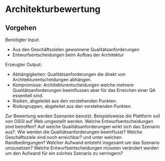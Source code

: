 Architekturbewertung
====================

Vorgehen
--------

Benötigter Input:

* Aus den Geschäftszielen gewonnene Qualitätsanforderungen
* Entwurfsentscheidungen beim Aufbau der Architektur


Erzeugter Output:

* Abhängigkeiten: Qualitätsanforderungen die direkt von Architekturentscheidungen abhängen. 
* Kompromisse: Architekturentscheidungen welche mehrere Qualitätsanforderungen beeinflussen aber für das Erreichen einer QA essentiell sind. 
* Risiken, abgeleitet aus den vorstehenden Punkten.
* Risikogruppen, abgeleitet aus den vorstehenden Punkten.

Zur Bewertung werden Szenarien benutzt. Beispielsweise die Plattform soll von OSGI auf Web umgestellt werden. Welche 
Entwurfsentscheidungen sind betroffen? Auf welche Qualitätsanforderungen wirkt sich das Szenario aus?. Wie werden die 
Qualitätsanforderungen beeinflusst? Welche Geschäftsziele sind noch erreichbar? und unter welchen Randbedingungen? 
Welcher Aufwand entsteht insgesamt um das Szenario umzusetzen? Welche Entwurfsentscheidungen müssten verändert werden um
den Aufwand für ein solches Szenario zu verringern?
